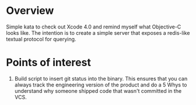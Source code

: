 # Overview

Simple kata to check out Xcode 4.0 and remind myself what Objective-C looks like. The intention is to create a simple server that exposes a redis-like textual protocol for querying.

# Points of interest

1. Build script to insert git status into the binary. This ensures that you can always track the engineering version of the product and do a 5 Whys to understand why someone shipped code that wasn't committed in the VCS.
